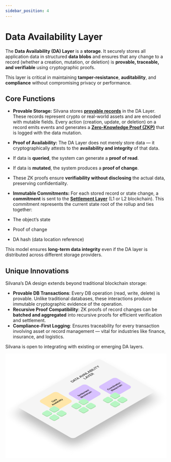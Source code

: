 ```yaml
---
sidebar_position: 4
---
```


# Data Availability Layer

The **Data Availability (DA) Layer** is a **storage**. It securely stores all application data in structured **data blobs** and ensures that any change to a record (whether a creation, mutation, or deletion) is **provable, traceable, and verifiable** using cryptographic proofs.

This layer is critical in maintaining **tamper-resistance**, **auditability**, and **compliance** without compromising privacy or performance.

## Core Functions

* **Provable Storage:** Silvana stores [**provable records**](/Documentation/key-concepts/provable-records) in the DA Layer. These records represent crypto or real-world assets and are encoded with mutable fields. Every action (creation, update, or deletion) on a record emits events and generates a [**Zero-Knowledge Proof (ZKP)**](/Documentation/key-concepts/zk-proofs) that is logged with the data mutation.

* **Proof of Availability:** The DA Layer does not merely store data — it cryptographically attests to the **availability and integrity** of that data.

* If data is **queried**, the system can generate a **proof of read**.
* If data is **mutated**, the system produces a **proof of change**.
* These ZK proofs ensure **verifiability without disclosing** the actual data, preserving confidentiality.

* **Immutable Commitments:** For each stored record or state change, a **commitment** is sent to the [**Settlement Layer**](/Documentation/architecture/Layers/settlement-layer) (L1 or L2 blockchain). This commitment represents the current state root of the rollup and ties together:

* The object’s state
* Proof of change
* DA hash (data location reference)

This model ensures **long-term data integrity** even if the DA layer is distributed across different storage providers.

## Unique Innovations

Silvana’s DA design extends beyond traditional blockchain storage:

- **Provable DB Transactions**: Every DB operation (read, write, delete) is provable. Unlike traditional databases, these interactions produce immutable cryptographic evidence of the operation.
- **Recursive Proof Compatibility**: ZK proofs of record changes can be **batched and aggregated** into recursive proofs for efficient verification and settlement.
- **Compliance-First Logging**: Ensures traceability for every transaction involving asset or record management — vital for industries like finance, insurance, and logistics.

Silvana is open to integrating with existing or emerging DA layers.

![DA Layer](../img/da-layer.png)


